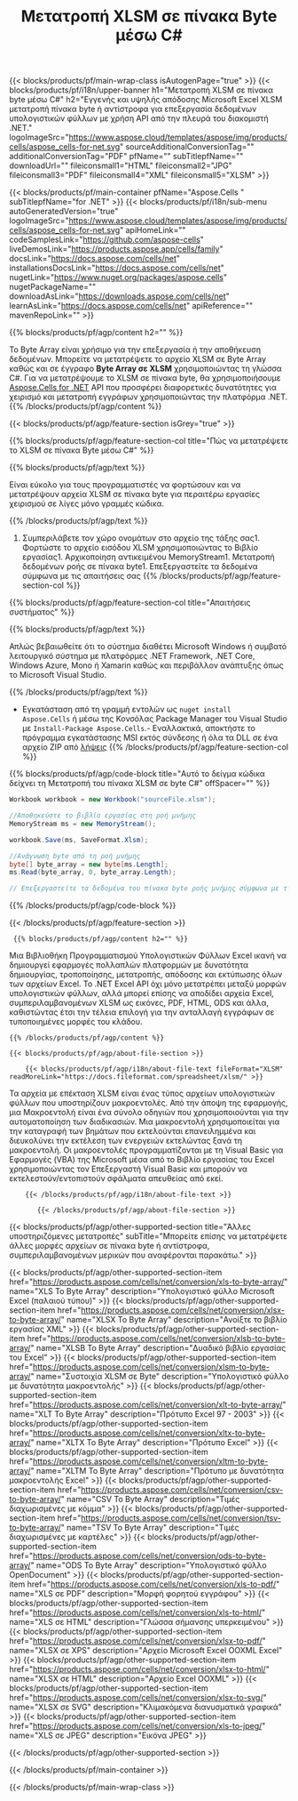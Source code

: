 ﻿---
title: Μετατροπή XLSM σε πίνακα Byte μέσω C# 
weight: 7690
url: /el/net/conversion/xlsm-to-byte-array/ 
description: C# Δείγμα κώδικα για μετατροπή XLSM σε πίνακα Byte. Χρησιμοποιήστε αυτόν τον κώδικα για μετατροπή Excel XLSM σε Byte Array εντός VB.NET, Asp.NET ή οποιασδήποτε εφαρμογής που βασίζεται σε .NET.
---
{{< blocks/products/pf/main-wrap-class isAutogenPage="true" >}}
{{< blocks/products/pf/i18n/upper-banner h1="Μετατροπή XLSM σε πίνακα byte μέσω C#" h2="Εγγενής και υψηλής απόδοσης Microsoft Excel XLSM μετατροπή πίνακα byte ή αντίστροφα για επεξεργασία δεδομένων υπολογιστικών φύλλων με χρήση API από την πλευρά του διακομιστή .NET." logoImageSrc="https://www.aspose.cloud/templates/aspose/img/products/cells/aspose_cells-for-net.svg" sourceAdditionalConversionTag="" additionalConversionTag="PDF" pfName="" subTitlepfName="" downloadUrl="" fileiconsmall1="HTML" fileiconsmall2="JPG" fileiconsmall3="PDF" fileiconsmall4="XML" fileiconsmall5="XLSM" >}}

{{< blocks/products/pf/main-container pfName="Aspose.Cells " subTitlepfName="for .NET" >}}
{{< blocks/products/pf/i18n/sub-menu autoGeneratedVersion="true" logoImageSrc="https://www.aspose.cloud/templates/aspose/img/products/cells/aspose_cells-for-net.svg" apiHomeLink="" codeSamplesLink="https://github.com/aspose-cells" liveDemosLink="https://products.aspose.app/cells/family" docsLink="https://docs.aspose.com/cells/net" installationsDocsLink="https://docs.aspose.com/cells/net" nugetLink="https://www.nuget.org/packages/aspose.cells" nugetPackageName="" downloadAsLink="https://downloads.aspose.com/cells/net" learnAsLink="https://docs.aspose.com/cells/net" apiReference="" mavenRepoLink="" >}}

{{% blocks/products/pf/agp/content h2="" %}}

 Το Byte Array είναι χρήσιμο για την επεξεργασία ή την αποθήκευση δεδομένων. Μπορείτε να μετατρέψετε το αρχείο XLSM σε Byte Array καθώς και σε έγγραφο **Byte Array σε XLSM** χρησιμοποιώντας τη γλώσσα C#. Για να μετατρέψουμε το XLSM σε πίνακα byte, θα χρησιμοποιήσουμε
 [Aspose.Cells for .NET](https://products.aspose.com/cells/net) 
 API που προσφέρει διαφορετικές δυνατότητες για χειρισμό και μετατροπή εγγράφων χρησιμοποιώντας την πλατφόρμα .NET. 
{{% /blocks/products/pf/agp/content %}}

{{< blocks/products/pf/agp/feature-section isGrey="true" >}}

{{% blocks/products/pf/agp/feature-section-col title="Πώς να μετατρέψετε το XLSM σε πίνακα Byte μέσω C#" %}}

{{% blocks/products/pf/agp/text %}}

 Είναι εύκολο για τους προγραμματιστές να φορτώσουν και να μετατρέψουν αρχεία XLSM σε πίνακα byte για περαιτέρω εργασίες χειρισμού σε λίγες μόνο γραμμές κώδικα.

{{% /blocks/products/pf/agp/text %}}

1. Συμπεριλάβετε τον χώρο ονομάτων στο αρχείο της τάξης σας1. Φορτώστε το αρχείο εισόδου XLSM χρησιμοποιώντας το Βιβλίο εργασίας1. Αρχικοποίηση αντικειμένου MemoryStream1. Μετατροπή δεδομένων ροής σε πίνακα byte1. Επεξεργαστείτε τα δεδομένα σύμφωνα με τις απαιτήσεις σας
{{% /blocks/products/pf/agp/feature-section-col %}}

{{% blocks/products/pf/agp/feature-section-col title="Απαιτήσεις συστήματος" %}}

{{% blocks/products/pf/agp/text %}}

 Απλώς βεβαιωθείτε ότι το σύστημα διαθέτει Microsoft Windows ή συμβατό λειτουργικό σύστημα με πλατφόρμες .NET Framework, .NET Core, Windows Azure, Mono ή Xamarin καθώς και περιβάλλον ανάπτυξης όπως το Microsoft Visual Studio. 

{{% /blocks/products/pf/agp/text %}}

- Εγκατάσταση από τη γραμμή εντολών ως <code>nuget install Aspose.Cells</code> ή μέσω της Κονσόλας Package Manager του Visual Studio με <code>Install-Package Aspose.Cells</code>.- Εναλλακτικά, αποκτήστε το πρόγραμμα εγκατάστασης MSI εκτός σύνδεσης ή όλα τα DLL σε ένα αρχείο ZIP από <a href="https://downloads.aspose.com/cells/net">λήψεις</a>
{{% /blocks/products/pf/agp/feature-section-col %}}

{{% blocks/products/pf/agp/code-block title="Αυτό το δείγμα κώδικα δείχνει τη Μετατροπή του πίνακα XLSM σε byte C#" offSpacer="" %}}

```cs
Workbook workbook = new Workbook("sourceFile.xlsm");

//Αποθηκεύστε το βιβλίο εργασίας στη ροή μνήμης
MemoryStream ms = new MemoryStream();

workbook.Save(ms, SaveFormat.Xlsm);

//Ανάγνωση byte από τη ροή μνήμης
byte[] byte_array = new byte[ms.Length];
ms.Read(byte_array, 0, byte_array.Length);

// Επεξεργαστείτε τα δεδομένα του πίνακα byte ροής μνήμης σύμφωνα με τις απαιτήσεις σας 


```

{{% /blocks/products/pf/agp/code-block %}}

{{< /blocks/products/pf/agp/feature-section >}}

<!-- aboutfile Starts -->
      
     {{% blocks/products/pf/agp/content h2="" %}}

Μια Βιβλιοθήκη Προγραμματισμού Υπολογιστικών Φύλλων Excel ικανή να δημιουργεί εφαρμογές πολλαπλών πλατφορμών με δυνατότητα δημιουργίας, τροποποίησης, μετατροπής, απόδοσης και εκτύπωσης όλων των αρχείων Excel. Το .NET Excel API όχι μόνο μετατρέπει μεταξύ μορφών υπολογιστικών φύλλων, αλλά μπορεί επίσης να αποδίδει αρχεία Excel, συμπεριλαμβανομένων XLSM ως εικόνες, PDF, HTML, ODS και άλλα, καθιστώντας έτσι την τέλεια επιλογή για την ανταλλαγή εγγράφων σε τυποποιημένες μορφές του κλάδου.



    {{% /blocks/products/pf/agp/content %}}

    {{< blocks/products/pf/agp/about-file-section >}}

        {{< blocks/products/pf/agp/i18n/about-file-text fileFormat="XLSM" readMoreLink="https://docs.fileformat.com/spreadsheet/xlsm/" >}}
Τα αρχεία με επέκταση XLSM είναι ένας τύπος αρχείων υπολογιστικών φύλλων που υποστηρίζουν μακροεντολές. Από την άποψη της εφαρμογής, μια Μακροεντολή είναι ένα σύνολο οδηγιών που χρησιμοποιούνται για την αυτοματοποίηση των διαδικασιών. Μια μακροεντολή χρησιμοποιείται για την καταγραφή των βημάτων που εκτελούνται επανειλημμένα και διευκολύνει την εκτέλεση των ενεργειών εκτελώντας ξανά τη μακροεντολή. Οι μακροεντολές προγραμματίζονται με τη Visual Basic για Εφαρμογές (VBA) της Microsoft μέσα από το Βιβλίο εργασίας του Excel χρησιμοποιώντας τον Επεξεργαστή Visual Basic και μπορούν να εκτελεστούν/εντοπιστούν σφάλματα απευθείας από εκεί.

        {{< /blocks/products/pf/agp/i18n/about-file-text >}}

           {{< /blocks/products/pf/agp/about-file-section >}}

<!-- aboutfile Ends -->

{{< blocks/products/pf/agp/other-supported-section title="Άλλες υποστηριζόμενες μετατροπές" subTitle="Μπορείτε επίσης να μετατρέψετε άλλες μορφές αρχείων σε πίνακα byte ή αντίστροφα, συμπεριλαμβανομένων μερικών που αναφέρονται παρακάτω." >}}

{{< blocks/products/pf/agp/other-supported-section-item href="https://products.aspose.com/cells/net/conversion/xls-to-byte-array/" name="XLS To Byte Array" description="Υπολογιστικό φύλλο Microsoft Excel (παλαιού τύπου)" >}} {{< blocks/products/pf/agp/other-supported-section-item href="https://products.aspose.com/cells/net/conversion/xlsx-to-byte-array/" name="XLSX To Byte Array" description="Ανοίξτε το βιβλίο εργασίας XML" >}} {{< blocks/products/pf/agp/other-supported-section-item href="https://products.aspose.com/cells/net/conversion/xlsb-to-byte-array/" name="XLSB To Byte Array" description="Δυαδικό βιβλίο εργασίας του Excel" >}} {{< blocks/products/pf/agp/other-supported-section-item href="https://products.aspose.com/cells/net/conversion/xlsm-to-byte-array/" name="Συστοιχία XLSM σε Byte" description="Υπολογιστικό φύλλο με δυνατότητα μακροεντολής" >}} {{< blocks/products/pf/agp/other-supported-section-item href="https://products.aspose.com/cells/net/conversion/xlt-to-byte-array/" name="XLT To Byte Array" description="Πρότυπο Excel 97 - 2003" >}} {{< blocks/products/pf/agp/other-supported-section-item href="https://products.aspose.com/cells/net/conversion/xltx-to-byte-array/" name="XLTX To Byte Array" description="Πρότυπο Excel" >}} {{< blocks/products/pf/agp/other-supported-section-item href="https://products.aspose.com/cells/net/conversion/xltm-to-byte-array/" name="XLTM To Byte Array" description="Πρότυπο με δυνατότητα μακροεντολής Excel" >}} {{< blocks/products/pf/agp/other-supported-section-item href="https://products.aspose.com/cells/net/conversion/csv-to-byte-array/" name="CSV To Byte Array" description="Τιμές διαχωρισμένες με κόμμα" >}} {{< blocks/products/pf/agp/other-supported-section-item href="https://products.aspose.com/cells/net/conversion/tsv-to-byte-array/" name="TSV To Byte Array" description="Τιμές διαχωρισμένες με καρτέλες" >}} {{< blocks/products/pf/agp/other-supported-section-item href="https://products.aspose.com/cells/net/conversion/ods-to-byte-array/" name="ODS To Byte Array" description="Υπολογιστικό φύλλο OpenDocument" >}} {{< blocks/products/pf/agp/other-supported-section-item href="https://products.aspose.com/cells/net/conversion/xls-to-pdf/" name="XLS σε PDF" description="Μορφή φορητού εγγράφου" >}} {{< blocks/products/pf/agp/other-supported-section-item href="https://products.aspose.com/cells/net/conversion/xls-to-html/" name="XLS σε HTML" description="Γλώσσα σήμανσης υπερκειμένου" >}} {{< blocks/products/pf/agp/other-supported-section-item href="https://products.aspose.com/cells/net/conversion/xlsx-to-pdf/" name="XLSX σε XPS" description="Αρχείο Microsoft Excel OOXML Excel" >}} {{< blocks/products/pf/agp/other-supported-section-item href="https://products.aspose.com/cells/net/conversion/xlsx-to-html/" name="XLSX σε HTML" description="Αρχείο Excel OOXML" >}} {{< blocks/products/pf/agp/other-supported-section-item href="https://products.aspose.com/cells/net/conversion/xlsx-to-svg/" name="XLSX σε SVG" description="Κλιμακόμενα διανυσματικά γραφικά" >}} {{< blocks/products/pf/agp/other-supported-section-item href="https://products.aspose.com/cells/net/conversion/xls-to-jpeg/" name="XLS σε JPEG" description="Εικόνα JPEG" >}} 

{{< /blocks/products/pf/agp/other-supported-section >}}

{{< /blocks/products/pf/main-container >}}
    
{{< /blocks/products/pf/main-wrap-class >}}